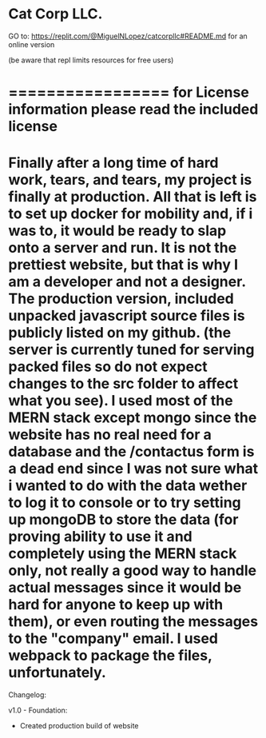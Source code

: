 Cat Corp LLC.
================
GO to:
https://replit.com/@MiguelNLopez/catcorpllc#README.md
for an online version

(be aware that repl limits resources for free users)

=================
for License information please read the included license
================
Finally after a long time of hard work, tears, and tears, my project is finally at production. All that is left is to set up docker for mobility and, if i was to, it would be ready to slap onto a server and run. It is not the prettiest website, but that is why I am a developer and not a designer. The production version, included unpacked javascript source files is publicly listed on my github. (the server is currently tuned for serving packed files so do not expect changes to the src folder to affect what you see). I used most of the MERN stack except mongo since the website has no real need for a database and the /contactus form is a dead end since I was not sure what i wanted to do with the data wether to log it to console or to try setting up mongoDB to store the data (for proving ability to use it and completely using the MERN stack only, not really a good way to handle actual messages since it would be hard for anyone to keep up with them), or even routing the messages to the "company" email. I used webpack to package the files, unfortunately. 
==================================================
Changelog:

v1.0 - Foundation:
  - Created production build of website
